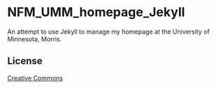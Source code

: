 NFM_UMM_homepage_Jekyll
=======================

An attempt to use Jekyll to manage my homepage at the University of Minnesota, Morris.

## License

[Creative Commons](http://creativecommons.org/licenses/by-nc-sa/3.0/)